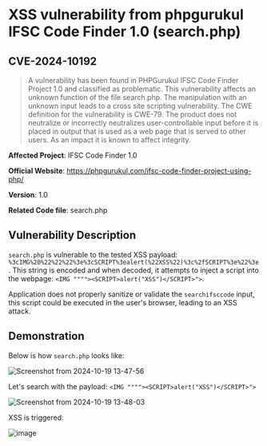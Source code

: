 # XSS vulnerability from phpgurukul IFSC Code Finder 1.0 (search.php)
## CVE-2024-10192

> A vulnerability has been found in PHPGurukul IFSC Code Finder Project 1.0 and classified as problematic. This vulnerability affects an unknown function of the file search.php. The manipulation with an unknown input leads to a cross site scripting vulnerability. The CWE definition for the vulnerability is CWE-79. The product does not neutralize or incorrectly neutralizes user-controllable input before it is placed in output that is used as a web page that is served to other users. As an impact it is known to affect integrity.


**Affected Project**: IFSC Code Finder 1.0

**Official Website**: https://phpgurukul.com/ifsc-code-finder-project-using-php/

**Version**: 1.0

**Related Code file**: search.php

## Vulnerability Description

`search.php` is vulnerable to the tested XSS payload: `%3cIMG%20%22%22%22%3e%3cSCRIPT%3ealert(%22XSS%22)%3c%2fSCRIPT%3e%22%3e`. 
This string is encoded and when decoded, it attempts to inject a script into the webpage: `<IMG """"><SCRIPT>alert("XSS")</SCRIPT>">`.

Application does not properly sanitize or validate the `searchifsccode` input, this script could be executed in the user's browser, leading to an XSS attack.

## Demonstration

Below is how `search.php` looks like:

![Screenshot from 2024-10-19 13-47-56](https://github.com/user-attachments/assets/5b0858e3-dfd3-41c6-b0d3-ac171dc64141)

Let's search with the payload: `<IMG """"><SCRIPT>alert("XSS")</SCRIPT>">`

![Screenshot from 2024-10-19 13-48-03](https://github.com/user-attachments/assets/32f33859-0f46-4d23-9ead-b9af8bb5e8a2)

XSS is triggered:

![image](https://github.com/user-attachments/assets/8bb85399-bab1-40fb-a4c5-4c613b3d2326)
